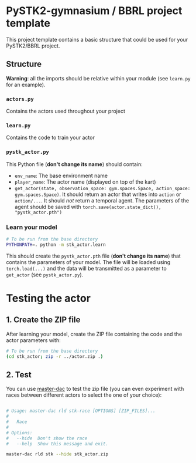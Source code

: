 # PySTK2-gymnasium / BBRL project template

This project template contains a basic structure that could be used for your PySTK2/BBRL project.

## Structure

**Warning**: all the imports should be relative within your module (see `learn.py` for an example).

### `actors.py`

Contains the actors used throughout your project

### `learn.py`

Contains the code to train your actor

### `pystk_actor.py`

This Python file (**don't change its name**) should contain:

- `env_name`: The base environment name
- `player_name`: The actor name (displayed on top of the kart)
- `get_actor(state, observation_space: gym.spaces.Space, action_space: gym.spaces.Space)`. It should return an actor that writes into `action` or `action/...`. It should *not* return a temporal agent. The parameters of the agent should be saved with `torch.save(actor.state_dict(), "pystk_actor.pth")`



### Learn your model

```sh
# To be run from the base directory
PYTHONPATH=. python -m stk_actor.learn
```

This should create the `pystk_actor.pth` file (**don't change its name**) that contains the parameters of your model. The file will be loaded using `torch.load(...)` and the data will be transmitted as  a parameter to `get_actor` (see `pystk_actor.py`).



# Testing the actor

## 1. Create the ZIP file

After learning your model, create the ZIP file containing the code and the actor parameters with:

```sh
# To be run from the base directory
(cd stk_actor; zip -r ../actor.zip .)
```

## 2. Test

You can use [master-dac](https://pypi.org/project/master_dac/) to test the zip file (you can even experiment with races between different actors to select the one of your choice):

```sh

# Usage: master-dac rld stk-race [OPTIONS] [ZIP_FILES]...
#
#   Race
#
# Options:
#   --hide  Don't show the race
#   --help  Show this message and exit.

master-dac rld stk --hide stk_actor.zip
```